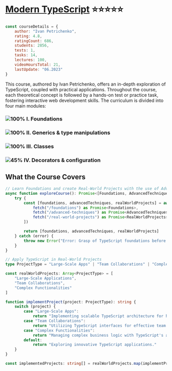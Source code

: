 # [Modern TypeScript](https://www.udemy.com/course/modern_typescript/) :star::star::star::star::star:

```javascript
const courseDetails = {
    author: "Ivan Petrichenko",
    rating: 4.8,    
    ratingCount: 686,
    students: 2856,
    tests: 1,
    tasks: 14,
    lectures: 100,
    videoHoursTotal: 21,
    lastUpdate: "06.2023"
}
```
This course, authored by Ivan Petrichenko, offers an in-depth exploration of TypeScript, coupled with practical applications. Throughout the course, each theoretical concept is followed by a hands-on test or practice task, fostering interactive web development skills. The curriculum is divided into four main modules:

### ![100%](https://geps.dev/progress/100) I. Foundations 

### ![100%](https://geps.dev/progress/100) II. Generics & type manipulations

### ![100%](https://geps.dev/progress/100) III. Classes

### ![45%](https://geps.dev/progress/45) IV. Decorators & configuration

## What the Course Covers

```typescript
// Learn Foundations and create Real-World Projects with the use of Advanced Techniques
async function exploreCourse(): Promise<[Foundations, AdvancedTechniques, RealWorldProjects]> {
    try {
        const [foundations, advancedTechniques, realWorldProjects] = await Promise.all([
            fetch("/foundations") as Promise<Foundations>,
            fetch("/advanced-techniques") as Promise<AdvancedTechniques>,
            fetch("/real-world-projects") as Promise<RealWorldProjects>
        ])

        return [foundations, advancedTechniques, realWorldProjects]
    } catch (error) {
        throw new Error("Error: Grasp of TypeScript foundations before advancing further")
    }
}

// Apply TypeScript in Real-World Projects
type ProjectType = "Large-Scale Apps" | "Team Collaborations" | "Complex Functionalities"

const realWorldProjects: Array<ProjectType> = [
    "Large-Scale Applications", 
    "Team Collaborations", 
    "Complex Functionalities"
]

function implementProject(project: ProjectType): string {
    switch (project) {
        case "Large-Scale Apps":
            return "Implementing scalable TypeScript architecture for high-traffic apps."
        case "Team Collaborations":
            return "Utilizing TypeScript interfaces for effective team collaboration."
        case "Complex Functionalities":
            return "Managing complex business logic with TypeScript's advanced type system."
        default:
            return "Exploring innovative TypeScript applications."
    }
}

const implementedProjects: string[] = realWorldProjects.map(implementProject)
```